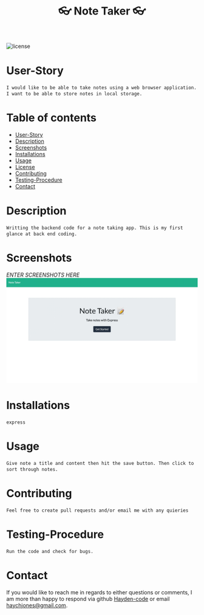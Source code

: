 
  <header align="center"> 
  <h1> 👓 Note Taker 👓 </h1> 
  </header>

  ![license](https://img.shields.io/badge/License-MIT%202.0-blue.svg)
    

  # User-Story
    I would like to be able to take notes using a web browser application. I want to be able to store notes in local storage.

  # Table of contents
  * [User-Story](#user-Story)
  * [Description](#Description)
  * [Screenshots](#Screenshots)
  * [Installations](#installations)
  * [Usage](#usage)
  * [License](#license)
  * [Contributing](#Contributing)
  * [Testing-Procedure](#Testing-Procedure)
  * [Contact](#contact)
    

  # Description
    Writting the backend code for a note taking app. This is my first glance at back end coding.

  # Screenshots
  *ENTER SCREENSHOTS HERE*
  ![Screenshot of project](271DB03A-48A4-44CD-B67C-03AA7DB909D9.jpeg)

  # Installations
    express

  # Usage
    Give note a title and content then hit the save button. Then click to sort through notes.

  # Contributing
    Feel free to create pull requests and/or email me with any quieries

  # Testing-Procedure
    Run the code and check for bugs.

  # Contact
  If you would like to reach me in regards to either questions or comments, I am more than 
  happy to respond via github [Hayden-code](https://github.com/Hayden-code) or email [haychjones@gmail.com](haychjones@gmail.com).
    
